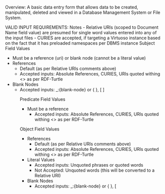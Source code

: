 Overview:
A basic data entry form that allows data to be created, manipulated, deleted and viewed in a Database Management System or File System.

VALID INPUT REQUIREMENTS:
Notes 
	- Relative URIs (scoped to Document Name field value) are presumed for single word values entered into any of the input files
	- CURIES are accepted, if targeting a Virtuoso instance based on the fact that it has preloaded namespaces per DBMS instance
Subject Field Values
- Must be a reference (uri) or blank node (cannot be a literal value)
- References
	- Default (as per Relative URIs comments above)
	- Accepted inputs: Absolute References, CURIES, URIs quoted withing <> as per RDF-Turtle
- Blank Nodes
	- Accepted inputs: _:{blank-node} or {<predicate> <object>}, [<predicate> <object>]
	
Predicate Field Values
- Must be a reference
	- Accepted inputs: Absolute References, CURIES, URIs quoted withing <> as per RDF-Turtle
	
Object Field Values

- References
	- Default (as per Relative URIs comments above)
	- Accepted inputs: Absolute References, CURIES, URIs quoted withing <> as per RDF-Turtle
- Literal Values
	- Accepted inputs: Unquoted phrases or quoted words
	- Not Accepted: Unquoted words (this will be converted to a Relative URI)
- Blank Nodes
	- Accepted inputs: _:{blank-node} or {<predicate> <object>}, [<predicate> <object>]
	
LANGUAGE TAGS:
- Language tags must be associated with a quoted word or phrase 
	- Accepted: "{something}"@en
	- Not Accepted: {something}@en
